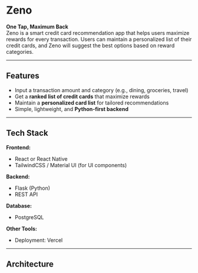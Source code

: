 # **Zeno**

**One Tap, Maximum Back**  
Zeno is a smart credit card recommendation app that helps users maximize rewards for every transaction. Users can maintain a personalized list of their credit cards, and Zeno will suggest the best options based on reward categories.

---

## **Features**
- Input a transaction amount and category (e.g., dining, groceries, travel)
- Get a **ranked list of credit cards** that maximize rewards
- Maintain a **personalized card list** for tailored recommendations
- Simple, lightweight, and **Python-first backend**

---

## **Tech Stack**

**Frontend:**
- React or React Native
- TailwindCSS / Material UI (for UI components)

**Backend:**
- Flask (Python)
- REST API

**Database:**
- PostgreSQL

**Other Tools:**
- Deployment: Vercel

---

## **Architecture**


